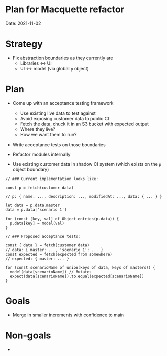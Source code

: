 # Plan for Macquette refactor

Date: 2021-11-02

# Strategy

- Fix abstraction boundaries as they currently are
  - Libraries <-> UI
  - UI <-> model (via global `p` object)

# Plan

- Come up with an acceptance testing framework
  - Use existing live data to test against
  - Avoid exposing customer data to public CI
  - Fetch the data, chuck it in an S3 bucket with expected output
  - Where they live?
  - How we want them to run?


- Write acceptance tests on those boundaries
- Refactor modules internally
- Use existing customer data in shadow CI system (which exists on the `p` object boundary)

```
// ### Current implementation looks like:

const p = fetch(customer data)

// p: { name: ..., description: ..., modifiedAt: ..., data: { ... } }

let data = p.data.master
data = p.data['scenario 1']

for (const [key, val] of Object.entries(p.data)) {
  p.data[key] = model(val)
}

// ### Proposed acceptance tests:

const { data } = fetch(customer data)
// data: { master: ..., 'scenario 1': ... }
const expected = fetch(expected from somewhere)
// expected: { master: ... }

for (const scenarioName of union(keys of data, keys of masters)) {
  model(data[scenarioName]) // Mutates
  expect(data[scenarioName]).to.equal(expected[scenarioName])
}
```

# Goals

* Merge in smaller increments with confidence to main


# Non-goals

*
